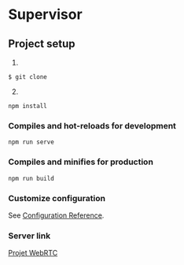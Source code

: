 # Supervisor

## Project setup
1. 
```shell
$ git clone
```

2. 
```shell
npm install
```

### Compiles and hot-reloads for development
```shell
npm run serve
```

### Compiles and minifies for production
```shell
npm run build
```

### Customize configuration
See [Configuration Reference](https://cli.vuejs.org/config/).


### Server link
[Projet WebRTC](https://github.com/stevenosse/projet_webrtc_server)